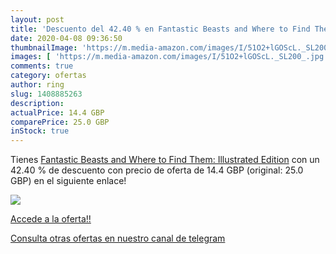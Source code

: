 ```yaml
---
layout: post
title: 'Descuento del 42.40 % en Fantastic Beasts and Where to Find Them:'
date: 2020-04-08 09:36:50
thumbnailImage: 'https://m.media-amazon.com/images/I/51O2+lGOScL._SL200_.jpg'
images: [ 'https://m.media-amazon.com/images/I/51O2+lGOScL._SL200_.jpg' ]
comments: true
category: ofertas
author: ring
slug: 1408885263
description:
actualPrice: 14.4 GBP
comparePrice: 25.0 GBP
inStock: true
---
```


Tienes [Fantastic Beasts and Where to Find Them: Illustrated Edition](https://www.amazon.co.uk/dp/1408885263/?tag=redken01-21) con un 42.40 % de descuento con precio de oferta de 14.4 GBP (original: 25.0 GBP) en el siguiente enlace!

[![](https://m.media-amazon.com/images/I/51O2+lGOScL._SL200_.jpg)](https://www.amazon.co.uk/dp/1408885263/?tag=redken01-21)

[Accede a la oferta!!](https://www.amazon.co.uk/dp/1408885263/?tag=redken01-21)

[Consulta otras ofertas en nuestro canal de telegram](https://t.me/s/ofertas25)
